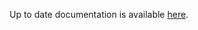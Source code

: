 <!-- DO NOT EDIT THIS FILE MANUALLY -->
<!-- Please read https://github.com/linuxserver/docker-webtop/blob/debian-kde-selkies/.github/CONTRIBUTING.md -->
Up to date documentation is available [here](https://github.com/linuxserver/docker-webtop/blob/master/README.md).
